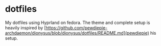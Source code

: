 # dotfiles

My dotfiles using Hyprland on fedora. The theme and complete setup is heavily inspired by [https://github.com/pewdiepie-archdaemon/dionysus/blob/dionysus/dotfiles/README.md](pewdiepie) his setup. 
